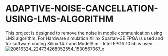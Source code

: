 # ADAPTIVE-NOISE-CANCELLATION-USING-LMS-ALGORITHM
This project is designed to remove the noise in mobile communication using LMS algorithm. For Hardware simulation Xilinx Spartan-3E FPGA is used and for software coding Xilinx 14.7 and ModelSim - Intel FPGA 10.5b is used.
![20616324_224734268052554_1530567067_o](https://user-images.githubusercontent.com/29160279/28826308-4a920158-76e7-11e7-8730-6bdd7ed5ef4b.jpg)
